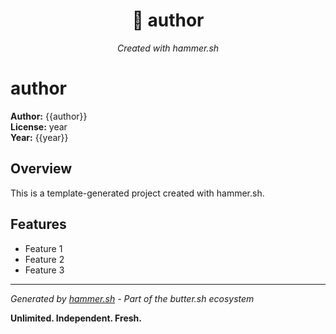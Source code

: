 <div align="center">

# 🔨 author

*Created with hammer.sh*

</div>

# author

**Author:** {{author}}  
**License:** year  
**Year:** {{year}}

## Overview

This is a template-generated project created with hammer.sh.

## Features

- Feature 1
- Feature 2
- Feature 3

---

*Generated by [hammer.sh](https://github.com/butter-sh/hammer.sh) - Part of the butter.sh ecosystem*

**Unlimited. Independent. Fresh.**